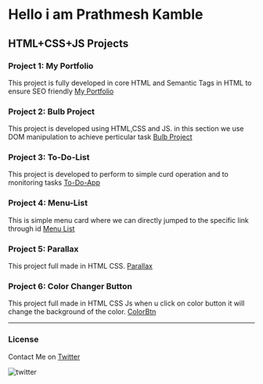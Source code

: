 # Hello i am Prathmesh Kamble

## HTML+CSS+JS Projects

### Project 1: My Portfolio

This project is fully developed in core HTML and Semantic Tags in HTML to ensure SEO friendly 
[My Portfolio](https://pktechnic.netlify.app/html/portofolio_project/index.html "My Portfolio")


### Project 2: Bulb Project
This project is developed using HTML,CSS and JS. in this section we use DOM manipulation to achieve perticular task
[Bulb Project](https://pktechnic.netlify.app/bulb%20project/index.html "DOM Projects")


### Project 3: To-Do-List
This project is developed to perform to simple curd operation and to monitoring tasks
[To-Do-App](https://pktechnic.netlify.app/to-do-app/index.html "Task schedular")

### Project 4: Menu-List
This is simple menu card where we can directly jumped to the specific link through id
[Menu List](https://pktechnic.netlify.app/html/onepage_menulist/index.html "Menu Card")

### Project 5: Parallax
This project full made in HTML CSS.
[Parallax](https://pktechnic.netlify.app/css/parallax_view/index.html "View Parallax")

### Project 6: Color Changer Button
This project full made in HTML CSS Js when u click on color button it will change the background of the color.
[ColorBtn](https://pktechnic.netlify.app/html/background_btn/index.html "Background color Changer using Button ")

***
### License
Contact Me on  [Twitter](https://x.com/PrathmeshNaray1?mx=2 "Twitter")

![twitter](https://img.shields.io/twitter/follow/:PrathmeshNaray1)
